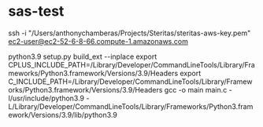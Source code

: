 # sas-test

ssh -i "/Users/anthonychamberas/Projects/Steritas/steritas-aws-key.pem" ec2-user@ec2-52-6-8-66.compute-1.amazonaws.com

python3.9 setup.py build_ext --inplace
export CPLUS_INCLUDE_PATH=/Library/Developer/CommandLineTools/Library/Frameworks/Python3.framework/Versions/3.9/Headers
export C_INCLUDE_PATH=/Library/Developer/CommandLineTools/Library/Frameworks/Python3.framework/Versions/3.9/Headers
gcc -o main main.c -I/usr/include/python3.9 -L/Library/Developer/CommandLineTools/Library/Frameworks/Python3.framework/Versions/3.9/lib/python3.9